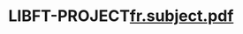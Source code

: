 # LIBFT-PROJECT[fr.subject.pdf](https://github.com/SWEETBEAVER/LIBFT-PROJECT/files/8170336/fr.subject.pdf)
